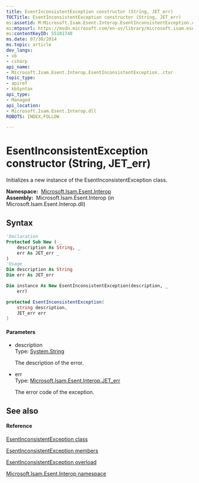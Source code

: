 ```yaml
---
title: EsentInconsistentException constructor (String, JET_err)
TOCTitle: EsentInconsistentException constructor (String, JET_err)
ms:assetid: M:Microsoft.Isam.Esent.Interop.EsentInconsistentException.#ctor(System.String,Microsoft.Isam.Esent.Interop.JET_err)
ms:mtpsurl: https://msdn.microsoft.com/en-us/library/microsoft.isam.esent.interop.esentinconsistentexception.esentinconsistentexception(v=EXCHG.10)
ms:contentKeyID: 55101740
ms.date: 07/30/2014
ms.topic: article
dev_langs:
- vb
- csharp
api_name: 
- Microsoft.Isam.Esent.Interop.EsentInconsistentException..ctor
topic_type: 
- apiref
- kbSyntax
api_type: 
- Managed
api_location: 
- Microsoft.Isam.Esent.Interop.dll
ROBOTS: INDEX,FOLLOW

---
```


# EsentInconsistentException constructor (String, JET_err)

Initializes a new instance of the EsentInconsistentException class.

**Namespace:**  [Microsoft.Isam.Esent.Interop](hh596136\(v=exchg.10\).md)  
**Assembly:**  Microsoft.Isam.Esent.Interop (in Microsoft.Isam.Esent.Interop.dll)

## Syntax

``` vb
'Declaration
Protected Sub New ( _
    description As String, _
    err As JET_err _
)
'Usage
Dim description As String
Dim err As JET_err

Dim instance As New EsentInconsistentException(description, _
    err)
```

``` csharp
protected EsentInconsistentException(
    string description,
    JET_err err
)
```

#### Parameters

  - description  
    Type: [System.String](https://docs.microsoft.com/dotnet/api/system.string?redirectedfrom=MSDN)  
    
    The description of the error.

<!-- end list -->

  - err  
    Type: [Microsoft.Isam.Esent.Interop.JET_err](hh564840\(v=exchg.10\).md)  
    
    The error code of the exception.

## See also

#### Reference

[EsentInconsistentException class](dn350488\(v=exchg.10\).md)

[EsentInconsistentException members](dn350428\(v=exchg.10\).md)

[EsentInconsistentException overload](dn350489\(v=exchg.10\).md)

[Microsoft.Isam.Esent.Interop namespace](hh596136\(v=exchg.10\).md)

